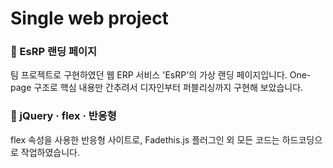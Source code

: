 # Single web project


### 📌 EsRP 랜딩 페이지

팀 프로젝트로 구현하였던 웹 ERP 서비스 'EsRP'의 가상 랜딩 페이지입니다. One-page 구조로 핵심 내용만 간추려서 디자인부터 퍼블리싱까지 구현해 보았습니다.


### 📝 jQuery · flex · 반응형

flex 속성을 사용한 반응형 사이트로, Fadethis.js 플러그인 외 모든 코드는 하드코딩으로 작업하였습니다.
